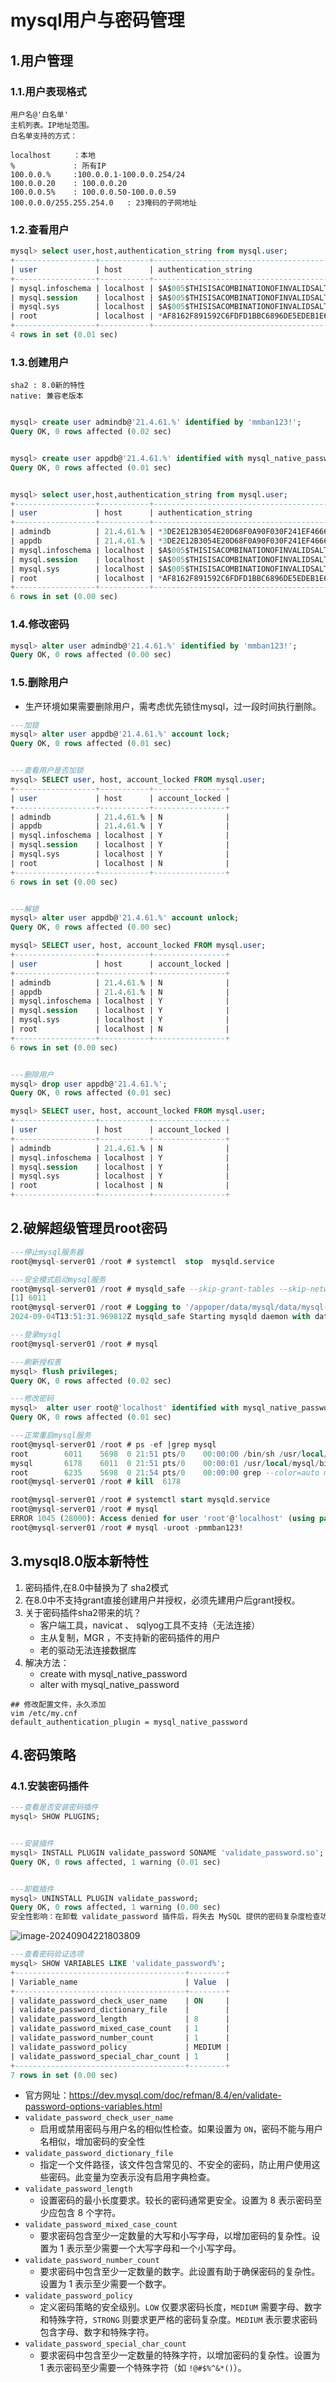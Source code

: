 # mysql用户与密码管理

## 1.用户管理

### 1.1.用户表现格式

~~~
用户名@'白名单'
主机列表。IP地址范围。
白名单支持的方式：

localhost     ：本地
%             : 所有IP
100.0.0.%     :100.0.0.1-100.0.0.254/24
100.0.0.20    : 100.0.0.20
100.0.0.5%    : 100.0.0.50-100.0.0.59
100.0.0.0/255.255.254.0   : 23掩码的子网地址  
~~~

### 1.2.查看用户

~~~sql
mysql> select user,host,authentication_string from mysql.user;
+------------------+-----------+------------------------------------------------------------------------+
| user             | host      | authentication_string                                                  |
+------------------+-----------+------------------------------------------------------------------------+
| mysql.infoschema | localhost | $A$005$THISISACOMBINATIONOFINVALIDSALTANDPASSWORDTHATMUSTNEVERBRBEUSED |
| mysql.session    | localhost | $A$005$THISISACOMBINATIONOFINVALIDSALTANDPASSWORDTHATMUSTNEVERBRBEUSED |
| mysql.sys        | localhost | $A$005$THISISACOMBINATIONOFINVALIDSALTANDPASSWORDTHATMUSTNEVERBRBEUSED |
| root             | localhost | *AF8162F891592C6FDFD1BBC6896DE5EDEB1E638F                              |
+------------------+-----------+------------------------------------------------------------------------+
4 rows in set (0.01 sec)
~~~

### 1.3.创建用户

~~~
sha2 : 8.0新的特性
native: 兼容老版本


~~~

~~~sql
mysql> create user admindb@'21.4.61.%' identified by 'mmban123!';
Query OK, 0 rows affected (0.02 sec)


mysql> create user appdb@'21.4.61.%' identified with mysql_native_password by 'mmban123!';       
Query OK, 0 rows affected (0.01 sec)


mysql> select user,host,authentication_string from mysql.user;
+------------------+-----------+------------------------------------------------------------------------+
| user             | host      | authentication_string                                                  |
+------------------+-----------+------------------------------------------------------------------------+
| admindb          | 21.4.61.% | *3DE2E12B3054E20D68F0A90F030F241EF4666C69                              |
| appdb            | 21.4.61.% | *3DE2E12B3054E20D68F0A90F030F241EF4666C69                              |
| mysql.infoschema | localhost | $A$005$THISISACOMBINATIONOFINVALIDSALTANDPASSWORDTHATMUSTNEVERBRBEUSED |
| mysql.session    | localhost | $A$005$THISISACOMBINATIONOFINVALIDSALTANDPASSWORDTHATMUSTNEVERBRBEUSED |
| mysql.sys        | localhost | $A$005$THISISACOMBINATIONOFINVALIDSALTANDPASSWORDTHATMUSTNEVERBRBEUSED |
| root             | localhost | *AF8162F891592C6FDFD1BBC6896DE5EDEB1E638F                              |
+------------------+-----------+------------------------------------------------------------------------+
6 rows in set (0.00 sec)
~~~

### 1.4.修改密码

~~~sql
mysql> alter user admindb@'21.4.61.%' identified by 'mmban123!';
Query OK, 0 rows affected (0.00 sec)
~~~

### 1.5.删除用户

- 生产环境如果需要删除用户，需考虑优先锁住mysql，过一段时间执行删除。

~~~sql
---加锁
mysql> alter user appdb@'21.4.61.%' account lock;
Query OK, 0 rows affected (0.01 sec)


---查看用户是否加锁
mysql> SELECT user, host, account_locked FROM mysql.user;                    
+------------------+-----------+----------------+
| user             | host      | account_locked |
+------------------+-----------+----------------+
| admindb          | 21.4.61.% | N              |
| appdb            | 21.4.61.% | Y              |
| mysql.infoschema | localhost | Y              |
| mysql.session    | localhost | Y              |
| mysql.sys        | localhost | Y              |
| root             | localhost | N              |
+------------------+-----------+----------------+
6 rows in set (0.00 sec)


---解锁
mysql> alter user appdb@'21.4.61.%' account unlock;  
Query OK, 0 rows affected (0.00 sec)

mysql> SELECT user, host, account_locked FROM mysql.user;
+------------------+-----------+----------------+
| user             | host      | account_locked |
+------------------+-----------+----------------+
| admindb          | 21.4.61.% | N              |
| appdb            | 21.4.61.% | N              |
| mysql.infoschema | localhost | Y              |
| mysql.session    | localhost | Y              |
| mysql.sys        | localhost | Y              |
| root             | localhost | N              |
+------------------+-----------+----------------+
6 rows in set (0.00 sec)


---删除用户
mysql> drop user appdb@'21.4.61.%';
Query OK, 0 rows affected (0.01 sec)

mysql> SELECT user, host, account_locked FROM mysql.user;
+------------------+-----------+----------------+
| user             | host      | account_locked |
+------------------+-----------+----------------+
| admindb          | 21.4.61.% | N              |
| mysql.infoschema | localhost | Y              |
| mysql.session    | localhost | Y              |
| mysql.sys        | localhost | Y              |
| root             | localhost | N              |
+------------------+-----------+----------------+
~~~

## 2.破解超级管理员root密码

~~~sql
---停止mysql服务器
root@mysql-server01 /root # systemctl  stop  mysqld.service 

---安全模式启动mysql服务
root@mysql-server01 /root # mysqld_safe --skip-grant-tables --skip-networking &
[1] 6011
root@mysql-server01 /root # Logging to '/appoper/data/mysql/data/mysql-server01.err'.
2024-09-04T13:51:31.969812Z mysqld_safe Starting mysqld daemon with databases from /appoper/data/mysql/data

---登录mysql
root@mysql-server01 /root # mysql

---刷新授权表
mysql> flush privileges;
Query OK, 0 rows affected (0.02 sec)

---修改密码
mysql>  alter user root@'localhost' identified with mysql_native_password by 'mmban123!';
Query OK, 0 rows affected (0.01 sec)

---正常重启mysql服务
root@mysql-server01 /root # ps -ef |grep mysql
root        6011    5698  0 21:51 pts/0    00:00:00 /bin/sh /usr/local/mysql/bin/mysqld_safe --skip-grant-tables --skip-networking
mysql       6178    6011  0 21:51 pts/0    00:00:01 /usr/local/mysql/bin/mysqld --basedir=/usr/local/mysql --datadir=/appoper/data/mysql/data --plugin-dir=/usr/local/mysql/lib/plugin --user=mysql --skip-grant-tables --skip-networking --log-error=mysql-server01.err --pid-file=mysql-server01.pid --socket=/appoper/data/mysql/dbcfg/mysql.sock
root        6235    5698  0 21:54 pts/0    00:00:00 grep --color=auto mysql
root@mysql-server01 /root # kill  6178

root@mysql-server01 /root # systemctl start mysqld.service  
root@mysql-server01 /root # mysql
ERROR 1045 (28000): Access denied for user 'root'@'localhost' (using password: NO)
root@mysql-server01 /root # mysql -uroot -pmmban123!
~~~

## 3.mysql8.0版本新特性

1. 密码插件,在8.0中替换为了 sha2模式
2. 在8.0中不支持grant直接创建用户并授权，必须先建用户后grant授权。
3. 关于密码插件sha2带来的坑？
   - 客户端工具，navicat 、 sqlyog工具不支持（无法连接）
   - 主从复制，MGR ，不支持新的密码插件的用户
   - 老的驱动无法连接数据库
4. 解决方法：
   - create with mysql_native_password
   - alter with mysql_native_password

~~~shell
## 修改配置文件，永久添加
vim /etc/my.cnf
default_authentication_plugin = mysql_native_password
~~~

## 4.密码策略

### 4.1.安装密码插件

~~~sql
---查看是否安装密码插件
mysql> SHOW PLUGINS;


---安装插件
mysql> INSTALL PLUGIN validate_password SONAME 'validate_password.so';
Query OK, 0 rows affected, 1 warning (0.01 sec)


---卸载插件
mysql> UNINSTALL PLUGIN validate_password;
Query OK, 0 rows affected, 1 warning (0.00 sec)
安全性影响：在卸载 validate_password 插件后，将失去 MySQL 提供的密码复杂度检查功能。确保你已经实施了其他密码安全措施，以维护系统安全。
~~~

![image-20240904221803809](./000.picture/image-20240904221803809.png)

~~~sql
---查看密码验证选项
mysql> SHOW VARIABLES LIKE 'validate_password%';
+--------------------------------------+--------+
| Variable_name                        | Value  |
+--------------------------------------+--------+
| validate_password_check_user_name    | ON     |
| validate_password_dictionary_file    |        |
| validate_password_length             | 8      |
| validate_password_mixed_case_count   | 1      |
| validate_password_number_count       | 1      |
| validate_password_policy             | MEDIUM |
| validate_password_special_char_count | 1      |
+--------------------------------------+--------+
7 rows in set (0.00 sec)
~~~

- 官方网址：https://dev.mysql.com/doc/refman/8.4/en/validate-password-options-variables.html 
- `validate_password_check_user_name`
  - 启用或禁用密码与用户名的相似性检查。如果设置为 `ON`，密码不能与用户名相似，增加密码的安全性
- `validate_password_dictionary_file`
  - 指定一个文件路径，该文件包含常见的、不安全的密码，防止用户使用这些密码。此变量为空表示没有启用字典检查。
- `validate_password_length `
  - 设置密码的最小长度要求。较长的密码通常更安全。设置为 8 表示密码至少应包含 8 个字符。
- `validate_password_mixed_case_count`
  - 要求密码包含至少一定数量的大写和小写字母，以增加密码的复杂性。设置为 1 表示至少需要一个大写字母和一个小写字母。
- `validate_password_number_count`
  - 要求密码中包含至少一定数量的数字。此设置有助于确保密码的复杂性。设置为 1 表示至少需要一个数字。
- `validate_password_policy`
  - 定义密码策略的安全级别。`LOW` 仅要求密码长度，`MEDIUM` 需要字母、数字和特殊字符，`STRONG` 则要求更严格的密码复杂度。`MEDIUM` 表示要求密码包含字母、数字和特殊字符。
- `validate_password_special_char_count`
  - 要求密码中包含至少一定数量的特殊字符，以增加密码的复杂性。设置为 1 表示密码至少需要一个特殊字符（如 `!@#$%^&*()`）。
